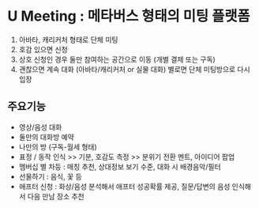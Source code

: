 # U Meeting : 메타버스 형태의 미팅 플랫폼
1. 아바타, 캐리커처 형태로 단체 미팅
2. 호감 있으면 신청
3. 상호 신청인 경우 둘만 참여하는 공간으로 이동 (개별 결제 또는 구독)
4. 괜찮으면 계속 대화 (아바타/캐리커처 or 실물 대화) 별로면 단체 미팅방으로 다시 입장

## 주요기능
- 영상/음성 대화
- 둘만의 대화방 예약
- 나만의 방 (구독-월세 형태)
- 표정 / 동작 인식 >> 기분, 호감도 측정 >> 분위기 전환 멘트, 아이디어 팝업
- 멤버십 별 차등 : 매칭 추천, 상대정보 보기 수준, 대화 시 배경음악/필터
- 선물하기 : 음식, 꽃 등
- 애프터 신청 : 화상/음성 분석해서 애프터 성공확률 제공, 질문/답변의 음성 인식해서 다음 만남 장소 추천
